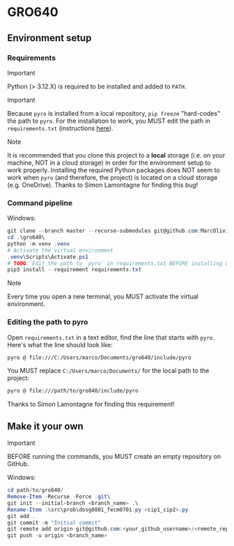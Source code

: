 # GRO640

## Environment setup

### Requirements

> [!IMPORTANT]
> Python (> 3.12.X) is required to be installed and added to `PATH`.

> [!IMPORTANT]
> Because `pyro` is installed from a local repository, `pip freeze` "hard-codes" the path to `pyro`.
> For the installation to work, you MUST edit the path in `requirements.txt` (instructions [here](#editing-the-path-to-pyro)).

> [!NOTE]
> It is recommended that you clone this project to a **local** storage (i.e. on your machine, NOT in a cloud storage) in order for the environment setup to work properly. Installing the required Python packages does NOT seem to work when `pyro` (and therefore, the project) is located on a cloud storage (e.g. OneDrive). Thanks to Simon Lamontagne for finding this *bug*!

### Command pipeline

Windows:

```ps1
git clone --branch master --recurse-submodules git@github.com:MarcOlivierFecteau/gro640.git .\gro640\
cd .\gro640\
python -m venv .venv
# Activate the virtual environment
.venv\Scripts\Activate.ps1
# TODO: Edit the path to `pyro` in requirements.txt BEFORE installing with `pip`
pip3 install --requirement requirements.txt
```

> [!NOTE]
> Every time you open a new terminal, you MUST activate the virtual environment.

### Editing the path to pyro

Open `requirements.txt` in a text editor, find the line that starts with `pyro`. Here's what the line should look like:

```txt
pyro @ file:///C:/Users/marco/Documents/gro640/include/pyro
```

You MUST replace `C:/Users/marco/Documents/` for the local path to the project:

```txt
pyro @ file:///path/to/gro840/include/pyro
```

Thanks to Simon Lamontagne for finding this requirement!

## Make it your own

> [!IMPORTANT]
> BEFORE running the commands, you MUST create an empty repository on GitHub.

Windows:

```ps1
cd path/to/gro640/
Remove-Item -Recurse -Force .git\
git init --initial-branch <branch_name> .\
Rename-Item .\src\prob\dosg0801_fecm0701.py <cip1_cip2>.py
git add .
git commit -m "Initial commit"
git remote add origin git@github.com:<your_github_username>/<remote_repo_name>.git
git push -u origin <branch_name>
```
